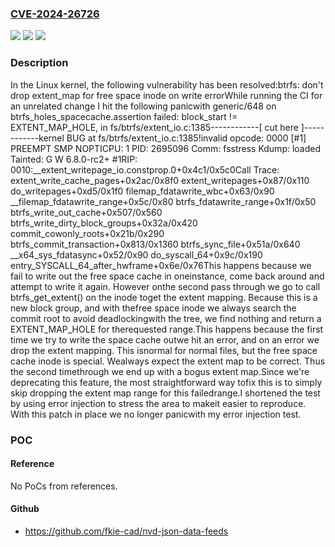 ### [CVE-2024-26726](https://cve.mitre.org/cgi-bin/cvename.cgi?name=CVE-2024-26726)
![](https://img.shields.io/static/v1?label=Product&message=Linux&color=blue)
![](https://img.shields.io/static/v1?label=Version&message=1da177e4c3f4%3C%2002f2b95b00bf%20&color=brighgreen)
![](https://img.shields.io/static/v1?label=Vulnerability&message=n%2Fa&color=brighgreen)

### Description

In the Linux kernel, the following vulnerability has been resolved:btrfs: don't drop extent_map for free space inode on write errorWhile running the CI for an unrelated change I hit the following panicwith generic/648 on btrfs_holes_spacecache.assertion failed: block_start != EXTENT_MAP_HOLE, in fs/btrfs/extent_io.c:1385------------[ cut here ]------------kernel BUG at fs/btrfs/extent_io.c:1385!invalid opcode: 0000 [#1] PREEMPT SMP NOPTICPU: 1 PID: 2695096 Comm: fsstress Kdump: loaded Tainted: G        W          6.8.0-rc2+ #1RIP: 0010:__extent_writepage_io.constprop.0+0x4c1/0x5c0Call Trace: <TASK> extent_write_cache_pages+0x2ac/0x8f0 extent_writepages+0x87/0x110 do_writepages+0xd5/0x1f0 filemap_fdatawrite_wbc+0x63/0x90 __filemap_fdatawrite_range+0x5c/0x80 btrfs_fdatawrite_range+0x1f/0x50 btrfs_write_out_cache+0x507/0x560 btrfs_write_dirty_block_groups+0x32a/0x420 commit_cowonly_roots+0x21b/0x290 btrfs_commit_transaction+0x813/0x1360 btrfs_sync_file+0x51a/0x640 __x64_sys_fdatasync+0x52/0x90 do_syscall_64+0x9c/0x190 entry_SYSCALL_64_after_hwframe+0x6e/0x76This happens because we fail to write out the free space cache in oneinstance, come back around and attempt to write it again.  However onthe second pass through we go to call btrfs_get_extent() on the inode toget the extent mapping.  Because this is a new block group, and with thefree space inode we always search the commit root to avoid deadlockingwith the tree, we find nothing and return a EXTENT_MAP_HOLE for therequested range.This happens because the first time we try to write the space cache outwe hit an error, and on an error we drop the extent mapping.  This isnormal for normal files, but the free space cache inode is special.  Wealways expect the extent map to be correct.  Thus the second timethrough we end up with a bogus extent map.Since we're deprecating this feature, the most straightforward way tofix this is to simply skip dropping the extent map range for this failedrange.I shortened the test by using error injection to stress the area to makeit easier to reproduce.  With this patch in place we no longer panicwith my error injection test.

### POC

#### Reference
No PoCs from references.

#### Github
- https://github.com/fkie-cad/nvd-json-data-feeds

